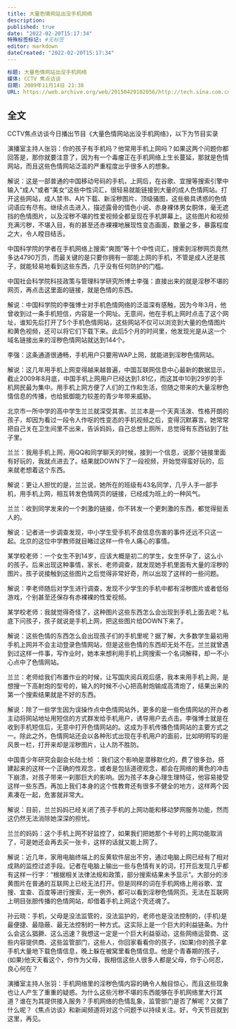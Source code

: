 ```yaml
---
title: 大量色情网站出没手机网络
description:
published: true
date: "2022-02-20T15:17:34"
特殊标签标记: #无标签
editor: markdown
dateCreated: "2022-02-20T15:17:34"
---
```


```YAML
标题: 大量色情网站出没手机网络
媒体: CCTV 焦点访谈
日期: 2009年11月14日 21:38
URL: https://web.archive.org/web/20150429182056/http://tech.sina.com.cn/i/2009-11-14/21383593019.shtml
```

## 全文

CCTV焦点访谈今日播出节目《大量色情网站出没手机网络》，以下为节目实录

演播室主持人张羽：你的孩子有手机吗？他常用手机上网吗？如果这两个问题你都回答是，那你就要注意了，因为有一个毒瘤正在手机网络上生长蔓延，那就是色情网站，而且这些色情网站泛滥的严重程度出乎很多人的想象。

解说：这是一部普通的中国移动号码的手机，上网后，在谷歌、宜搜等搜索引擎中输入“成人”或者“美女”这些中性词汇，很轻易就能链接到大量的成人色情网站。打开这些网站，成人禁书、A片下载、新淫秽图片、顶级骚图，这些极具诱惑的色情词语应有尽有。继续点击进入，描述露骨的情色小说、赤身裸体男女胴体，毫无遮挡的色情图片，以及淫秽不堪的性爱视频全都呈现在手机屏幕上。这些图片和视频充满污秽，不堪入目，有的甚至还赤裸裸地展现性变态画面，数量之多，暴露程度之大，令人瞠目结舌。

中国科学院的学者在手机网络上搜索“爽图”等十个中性词汇，搜索到淫秽网页竟然多达4790万页，而最关键的是只要你拥有一部能上网的手机，不管是成人还是孩子，就能轻易地看到这些东西，几乎没有任何防护的门槛。

中国社会科学院科技政策与管理科学研究所博士李强：直接出来的就是淫秽不堪的网页，再点击这里面的链接，就是色情的东西。

解说：中国科学院的李强博士对手机色情网络的泛滥深有感触，因为今年3月，他曾收到过一条手机短信，内容是一个网址。无意间，他在手机上网时点击了这个网址，谁知先后打开了5个手机色情网站，这些网站不仅可以浏览到大量的色情图片和黄色视频，还可以将它们下载下来。此后5个月的时间里，他发现光是从这一个域名链接出来的淫秽色情网站就达到144个。

李强：这条通道很通畅，手机用户只要用WAP上网，就能进到淫秽色情网站。

解说：这几年用手机上网变得越来越普遍，中国互联网信息中心最新的数据显示，截止2009年8月底，中国手机上网用户已经达到1.81亿，而这其中10到29岁的手机网民最为集中。用手机上网方便了人们的工作和生活，但随之带来的大量淫秽色情信息的传播，也给抵御能力较差的青少年带来威胁。

北京市一所中学的高中学生兰兰就深受其害。兰兰本是一个天真活泼、性格开朗的孩子，却因为看过一段令人作呕的性变态的手机视频之后，变得沉默寡言。她常常把自己关在卫生间里不出来，告诉妈妈，自己总想上厕所，总觉得有东西钻到了肚子里。

兰兰：我用手机上网，用QQ和同学聊天的时候，接到一个信息，说那个链接里面有好玩的，我就点进去了。结果就DOWN下了一段视频，开始觉得蛮好玩的，后来就老想着这个东西。

解说：更让人担忧的是，兰兰说，她所在的班级有43名同学，几乎人手一部手机，用手机上网，相互转发色情网页的链接，已经成为班上的一种风气。

兰兰：收到同学发来的一个刺激的链接，你不转发一个更刺激的东西，都觉得挺丢人的。

解说：记者进一步调查发现，中小学生受手机不良信息伤害的事件还远不只这一起。北京的这位中学教师就目睹过这样一件令人痛心的事情。

某学校老师：一个女生不到14岁，应该大概是初二的学生，女生怀孕了，这么小的孩子。后来出现这种事情，家长、老师调查，就发现她手机里面有大量的淫秽的图片。孩子说接触到这些图片之后觉得非常好奇，所以出现了这样的一些问题。

解说：李老师随后对学生进行调查，发现不少学生的手机中都有淫秽图片或者低俗游戏，个别甚至还保存有赤裸裸的性爱视频。

某学校老师：我就觉得奇怪了，这种图片这些东西怎么会出现到手机上面去呢？私底下问孩子，孩子就说是手机上网，把这些图片给DOWN下来了。

解说：这些色情的东西怎么会出现孩子们的手机里呢？据了解，大多数学生最初用手机上网并不会主动登录色情网站，但是这些色情的东西却无处不在。兰兰就曾遇到过这样一件事，写作业时，她本来想利用手机上网搜索一个名词解释，却一不小心点中了色情网站。

兰兰：老师给我们布置作业的时候，让写国庆阅兵观后感，我本来用手机上网，是想搜一下高射炮的型号的，输入的时候不小心把高射炮输成高清炮了，结果出来的第一个搜索结果就是不好的东西。

解说：除了一些学生因为误操作点中色情网站外，更多的是一些色情网站的开办者主动将网站地址用短信的方式群发给手机用户，诱导用户去点击。李强博士就是在收到手机短信后，无意中打开色情网站的。这成为手机传播色情网站的主要方式之一。除此之外，色情网站还会以各种形式出现在手机用户的面前，比如明明写的是风景一栏，打开来却是淫秽图片，让人防不胜防。

中国青少年研究会副会长陆士桢 ：我们这个影响是潜移默化的，费了很多劲，搭建起来的这样一个正确的性观念，或者是包括道德观念，都会在网络的黄色的冲击下崩溃，对孩子带来一刹那巨大的影响。因为孩子本身心理生理特征，他容易接受这样一些东西，再加上我们本身的这个性教育还有很多不健全的地方，这样两个因素凑在一起，危害就非常大。

解说：目前，兰兰妈妈已经关闭了孩子手机的上网功能和移动梦网服务功能，然而这仍然无法消除她深深的担忧。

兰兰的妈妈：这个手机上网不好监控了，如果我们把她那个卡号的上网功能取消了，可是她还会再去买一张卡，这样的话就又能上网了。

解说：近几年，家用电脑终端上的反黄软件层出不穷，通过电脑上网已经有了相对成熟的监控过滤手段。记者在电脑上输出一些与色情有关的词，打开后发现几乎都有这样一行字：“根据相关法律法规和政策，部分搜索结果未予显示”。大部分的涉黄图片在普通的互联网上已经无法打开。但是同样的词在手机网络上用谷歌、宜搜、宜查、百度等进行搜索，无一例外，都可以看到淫秽色情网页。无法在互联网上明目张胆传播的色情网站，却借着手机上网这个壳还魂了。

孙云晓：手机，父母是没法监管的，没法监护的，老师也是没法控制的，(手机)是最便捷、最隐蔽、最无法控制的一种方式。这实际上是一个巨大的利益链条。为什么会这么猖獗、这么迅速？我想这一定是一个巨大利益驱动，这些网络运营商、这些内容提供商、这些监管部门，这些人，你回家看看你的孩子，(如果)你的孩子拿手机大量地下载色情信息，晚上躲在被窝里看色情信息。他是个青春期的孩子，(如果)他天天看这个，你作为父母，我相信这些人很多人都是父母，你于心何忍，良心何在？

演播室主持人张羽：手机网络里的淫秽色情内容的确令人触目惊心，而且这些现象也让人产生了重重的疑惑。为什么这些污秽不堪的东西能够在手机网络里大行其道？谁在为其提供接入服务？手机网络的色情乱象，监管部门是否了解呢？又做了什么呢？《焦点访谈》和新闻频道将对这个问题予以持续关注。好，今天节目就到这里，再见。
